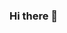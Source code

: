 ### Hi there 👋

<!--
**shahwaiz90/shahwaiz90** is a ✨ _special_ ✨ repository because its `README.md` (this file) appears on your GitHub profile.

<p align="center">&nbsp;<img align="center" src="https://github-readme-stats.vercel.app/api?username=shahwaiz90&show_icons=true&locale=en" alt="shahwaiz90" /></p>
<p align="center"><img align="center" src="https://github-readme-stats.vercel.app/api/top-langs?username=shahwaiz90&show_icons=true&locale=en&layout=compact" alt="kashif-e" /></p>


Here are some ideas to get you started:

- 🔭 I’m currently working on ...
- 🌱 I’m currently learning ...
- 👯 I’m looking to collaborate on ...
- 🤔 I’m looking for help with ...
- 💬 Ask me about ...
- 📫 How to reach me: ...
- 😄 Pronouns: ...
- ⚡ Fun fact: ...
-->

